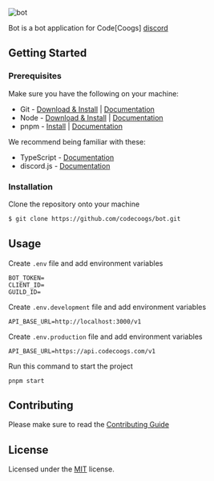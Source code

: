 ![bot](https://user-images.githubusercontent.com/80173797/180626545-3b12b751-b7d1-4a37-9f52-c977bfe21052.png)

Bot is a bot application for Code[Coogs] [discord](https://discord.com/invite/e33CQVNTSV)

## Getting Started

### Prerequisites
Make sure you have the following on your machine:
- Git - [Download & Install](https://git-scm.com/downloads) | [Documentation](https://git-scm.com/doc)
- Node - [Download & Install](https://nodejs.org/en/download/) | [Documentation](https://nodejs.org/en/docs/)
- pnpm - [Install](https://pnpm.io/installation) | [Documentation](https://pnpm.io/motivation)

We recommend being familiar with these:
- TypeScript - [Documentation](https://www.typescriptlang.org/docs/)
- discord.js - [Documentation](https://discord.js.org/#/docs/discord.js/main/general/welcome)

### Installation
Clone the repository onto your machine
```bash
$ git clone https://github.com/codecoogs/bot.git
```

## Usage
Create `.env` file and add environment variables
```
BOT_TOKEN=
CLIENT_ID=
GUILD_ID=
```
Create `.env.development` file and add environment variables
```
API_BASE_URL=http://localhost:3000/v1
```
Create `.env.production` file and add environment variables
```
API_BASE_URL=https://api.codecoogs.com/v1
```
Run this command to start the project
```
pnpm start
```


## Contributing
Please make sure to read the [Contributing Guide](https://github.com/codecoogs/.github/blob/main/CONTRIBUTING.md)

## License
Licensed under the [MIT](https://opensource.org/licenses/MIT) license.
